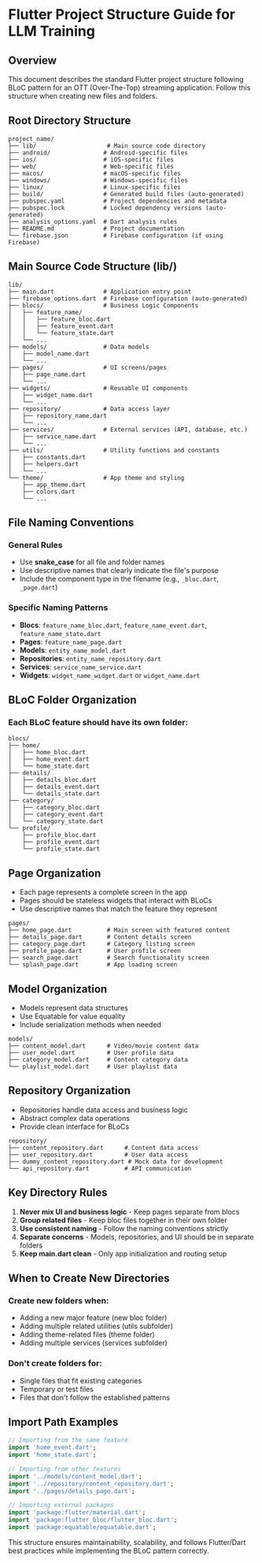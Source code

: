 # Flutter Project Structure Guide for LLM Training

## Overview
This document describes the standard Flutter project structure following BLoC pattern for an OTT (Over-The-Top) streaming application. Follow this structure when creating new files and folders.

## Root Directory Structure
```
project_name/
├── lib/                    # Main source code directory
├── android/               # Android-specific files
├── ios/                   # iOS-specific files  
├── web/                   # Web-specific files
├── macos/                 # macOS-specific files
├── windows/               # Windows-specific files
├── linux/                 # Linux-specific files
├── build/                 # Generated build files (auto-generated)
├── pubspec.yaml           # Project dependencies and metadata
├── pubspec.lock           # Locked dependency versions (auto-generated)
├── analysis_options.yaml  # Dart analysis rules
├── README.md              # Project documentation
└── firebase.json          # Firebase configuration (if using Firebase)
```

## Main Source Code Structure (lib/)
```
lib/
├── main.dart              # Application entry point
├── firebase_options.dart  # Firebase configuration (auto-generated)
├── blocs/                 # Business Logic Components
│   ├── feature_name/
│   │   ├── feature_bloc.dart
│   │   ├── feature_event.dart
│   │   └── feature_state.dart
│   └── ...
├── models/                # Data models
│   ├── model_name.dart
│   └── ...
├── pages/                 # UI screens/pages
│   ├── page_name.dart
│   └── ...
├── widgets/               # Reusable UI components
│   ├── widget_name.dart
│   └── ...
├── repository/            # Data access layer
│   ├── repository_name.dart
│   └── ...
├── services/              # External services (API, database, etc.)
│   ├── service_name.dart
│   └── ...
├── utils/                 # Utility functions and constants
│   ├── constants.dart
│   ├── helpers.dart
│   └── ...
└── theme/                 # App theme and styling
    ├── app_theme.dart
    ├── colors.dart
    └── ...
```

## File Naming Conventions

### General Rules
- Use **snake_case** for all file and folder names
- Use descriptive names that clearly indicate the file's purpose
- Include the component type in the filename (e.g., `_bloc.dart`, `_page.dart`)

### Specific Naming Patterns
- **Blocs**: `feature_name_bloc.dart`, `feature_name_event.dart`, `feature_name_state.dart`
- **Pages**: `feature_name_page.dart`
- **Models**: `entity_name_model.dart`
- **Repositories**: `entity_name_repository.dart`
- **Services**: `service_name_service.dart`
- **Widgets**: `widget_name_widget.dart` or `widget_name.dart`

## BLoC Folder Organization

### Each BLoC feature should have its own folder:
```
blocs/
├── home/
│   ├── home_bloc.dart
│   ├── home_event.dart
│   └── home_state.dart
├── details/
│   ├── details_bloc.dart
│   ├── details_event.dart
│   └── details_state.dart
├── category/
│   ├── category_bloc.dart
│   ├── category_event.dart
│   └── category_state.dart
└── profile/
    ├── profile_bloc.dart
    ├── profile_event.dart
    └── profile_state.dart
```

## Page Organization
- Each page represents a complete screen in the app
- Pages should be stateless widgets that interact with BLoCs
- Use descriptive names that match the feature they represent

```
pages/
├── home_page.dart          # Main screen with featured content
├── details_page.dart       # Content details screen
├── category_page.dart      # Category listing screen
├── profile_page.dart       # User profile screen
├── search_page.dart        # Search functionality screen
└── splash_page.dart        # App loading screen
```

## Model Organization
- Models represent data structures
- Use Equatable for value equality
- Include serialization methods when needed

```
models/
├── content_model.dart      # Video/movie content data
├── user_model.dart         # User profile data
├── category_model.dart     # Content category data
└── playlist_model.dart     # User playlist data
```

## Repository Organization
- Repositories handle data access and business logic
- Abstract complex data operations
- Provide clean interface for BLoCs

```
repository/
├── content_repository.dart      # Content data access
├── user_repository.dart         # User data access
├── dummy_content_repository.dart # Mock data for development
└── api_repository.dart          # API communication
```

## Key Directory Rules

1. **Never mix UI and business logic** - Keep pages separate from blocs
2. **Group related files** - Keep bloc files together in their own folder
3. **Use consistent naming** - Follow the naming conventions strictly
4. **Separate concerns** - Models, repositories, and UI should be in separate folders
5. **Keep main.dart clean** - Only app initialization and routing setup

## When to Create New Directories

### Create new folders when:
- Adding a new major feature (new bloc folder)
- Adding multiple related utilities (utils subfolder)
- Adding theme-related files (theme folder)
- Adding multiple services (services subfolder)

### Don't create folders for:
- Single files that fit existing categories
- Temporary or test files
- Files that don't follow the established patterns

## Import Path Examples
```dart
// Importing from the same feature
import 'home_event.dart';
import 'home_state.dart';

// Importing from other features
import '../models/content_model.dart';
import '../repository/content_repository.dart';
import '../pages/details_page.dart';

// Importing external packages
import 'package:flutter/material.dart';
import 'package:flutter_bloc/flutter_bloc.dart';
import 'package:equatable/equatable.dart';
```

This structure ensures maintainability, scalability, and follows Flutter/Dart best practices while implementing the BLoC pattern correctly.
